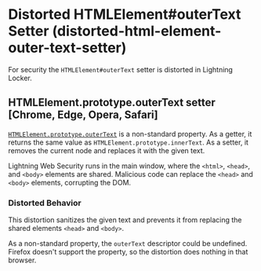 # Distorted HTMLElement#outerText Setter (distorted-html-element-outer-text-setter)

For security the `HTMLElement#outerText` setter is distorted in Lightning Locker.

<!-- START generated embed: @locker/distortion/src/HTMLElement/docs/outerText-setter.md -->
## HTMLElement.prototype.outerText setter [Chrome, Edge, Opera, Safari]

[`HTMLElement.prototype.outerText`](https://developer.mozilla.org/en-US/docs/Web/API/HTMLElement/outerText) is a non-standard property. As a getter, it returns the same value as `HTMLElement.prototype.innerText`. As a setter, it removes the current node and replaces it with the given text.

Lightning Web Security runs in the main window, where the `<html>`, `<head>`, and `<body>` elements are shared. Malicious code can replace the `<head>` and `<body>` elements, corrupting the DOM.

### Distorted Behavior

This distortion sanitizes the given text and prevents it from replacing the shared elements `<head>` and `<body>`.

As a non-standard property, the `outerText` descriptor could be undefined. Firefox doesn't support the property, so the distortion does nothing in that browser.
<!-- END generated embed, please keep comment -->
